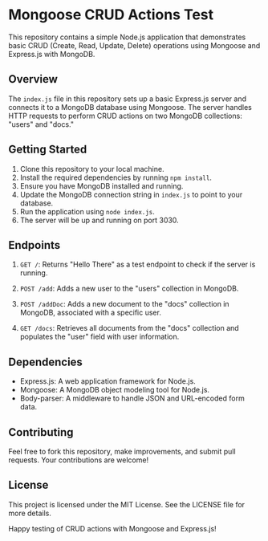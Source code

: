 # Mongoose CRUD Actions Test

This repository contains a simple Node.js application that demonstrates basic CRUD (Create, Read, Update, Delete) operations using Mongoose and Express.js with MongoDB.

## Overview

The `index.js` file in this repository sets up a basic Express.js server and connects it to a MongoDB database using Mongoose. The server handles HTTP requests to perform CRUD actions on two MongoDB collections: "users" and "docs."

## Getting Started

1. Clone this repository to your local machine.
2. Install the required dependencies by running `npm install`.
3. Ensure you have MongoDB installed and running.
4. Update the MongoDB connection string in `index.js` to point to your database.
5. Run the application using `node index.js`.
6. The server will be up and running on port 3030.

## Endpoints

1. `GET /`: Returns "Hello There" as a test endpoint to check if the server is running.

2. `POST /add`: Adds a new user to the "users" collection in MongoDB.

3. `POST /addDoc`: Adds a new document to the "docs" collection in MongoDB, associated with a specific user.

4. `GET /docs`: Retrieves all documents from the "docs" collection and populates the "user" field with user information.

## Dependencies

- Express.js: A web application framework for Node.js.
- Mongoose: A MongoDB object modeling tool for Node.js.
- Body-parser: A middleware to handle JSON and URL-encoded form data.

## Contributing

Feel free to fork this repository, make improvements, and submit pull requests. Your contributions are welcome!

## License

This project is licensed under the MIT License. See the LICENSE file for more details.

Happy testing of CRUD actions with Mongoose and Express.js!
